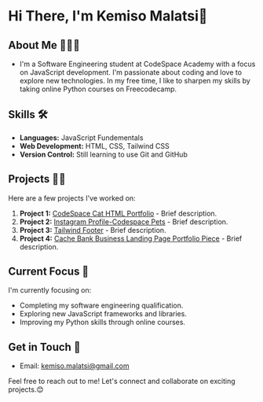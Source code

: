 # Hi There, I'm **Kemiso Malatsi**👋

## About Me 🙋🏾‍♂️
-  I'm a Software Engineering student at CodeSpace Academy with a focus on JavaScript development. I'm passionate about coding and love to explore new technologies. In my free time, I like to sharpen my skills by taking online Python courses on Freecodecamp.
  
## Skills 🛠️
- **Languages:** JavaScript Fundementals
- **Web Development:** HTML, CSS, Tailwind CSS
- **Version Control:** Still learning to use Git and GitHub
    
## Projects 🐱‍💻
Here are a few projects I've worked on:

1. **Project 1:** [CodeSpace Cat HTML Portfolio](https://github.com/KemisoMalatsi/KEMMAL529_BCL2401_GroupC_KemisoMalatsi_SDF01.git) - Brief description.
2. **Project 2:** [Instagram Profile-Codespace Pets](https://github.com/KemisoMalatsi/KEMMAL529_BCL2401_GroupC_KemisoMalatsi_SDF06.git) - Brief description.
3. **Project 3:** [Tailwind Footer](https://github.com/KemisoMalatsi/BCL2401_GroupC_KemisoMalatsi_SDF09.git) - Brief description.
4. **Project 4:** [Cache Bank Business Landing Page Portfolio Piece](link) - Brief description.

## Current Focus 👀
I'm currently focusing on:
- Completing my software engineering qualification.
- Exploring new JavaScript frameworks and libraries.
- Improving my Python skills through online courses.

## Get in Touch 📧
- Email: kemiso.malatsi@gmail.com

Feel free to reach out to me! Let's connect and collaborate on exciting projects.😊
